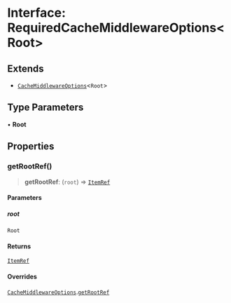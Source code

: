 # Interface: RequiredCacheMiddlewareOptions\<Root\>

## Extends

- [`CacheMiddlewareOptions`](CacheMiddlewareOptions.md)\<`Root`\>

## Type Parameters

• **Root**

## Properties

### getRootRef()

> **getRootRef**: (`root`) => [`ItemRef`](../type-aliases/ItemRef.md)

#### Parameters

##### root

`Root`

#### Returns

[`ItemRef`](../type-aliases/ItemRef.md)

#### Overrides

[`CacheMiddlewareOptions`](CacheMiddlewareOptions.md).[`getRootRef`](CacheMiddlewareOptions.md#getrootref)
